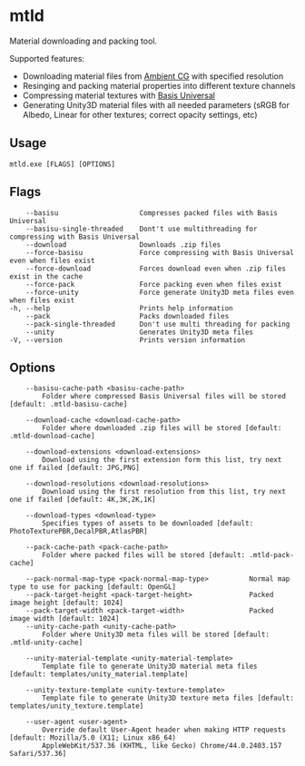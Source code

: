 # mtld
Material downloading and packing tool.

Supported features:
* Downloading material files from [Ambient CG](https://ambientcg.com/) with specified resolution
* Resinging and packing material properties into different texture channels
* Compressing material textures with [Basis Universal](https://github.com/BinomialLLC/basis_universal)
* Generating Unity3D material files with all needed parameters (sRGB for Albedo, Linear for other textures; correct opacity settings, etc)

## Usage

    mtld.exe [FLAGS] [OPTIONS]

## Flags

        --basisu                    Compresses packed files with Basis Universal
        --basisu-single-threaded    Dont't use multithreading for compressing with Basis Universal
        --download                  Downloads .zip files
        --force-basisu              Force compressing with Basis Universal even when files exist
        --force-download            Forces download even when .zip files exist in the cache
        --force-pack                Force packing even when files exist
        --force-unity               Force generate Unity3D meta files even when files exist
    -h, --help                      Prints help information
        --pack                      Packs downloaded files
        --pack-single-threaded      Don't use multi threading for packing
        --unity                     Generates Unity3D meta files
    -V, --version                   Prints version information

## Options
        --basisu-cache-path <basisu-cache-path>
            Folder where compressed Basis Universal files will be stored [default: .mtld-basisu-cache]

        --download-cache <download-cache-path>
            Folder where downloaded .zip files will be stored [default: .mtld-download-cache]

        --download-extensions <download-extensions>
            Download using the first extension form this list, try next one if failed [default: JPG,PNG]

        --download-resolutions <download-resolutions>
            Download using the first resolution from this list, try next one if failed [default: 4K,3K,2K,1K]

        --download-types <download-type>
            Specifies types of assets to be downloaded [default: PhotoTexturePBR,DecalPBR,AtlasPBR]

        --pack-cache-path <pack-cache-path>
            Folder where packed files will be stored [default: .mtld-pack-cache]

        --pack-normal-map-type <pack-normal-map-type>          Normal map type to use for packing [default: OpenGL]
        --pack-target-height <pack-target-height>              Packed image height [default: 1024]
        --pack-target-width <pack-target-width>                Packed image width [default: 1024]
        --unity-cache-path <unity-cache-path>
            Folder where Unity3D meta files will be stored [default: .mtld-unity-cache]

        --unity-material-template <unity-material-template>
            Template file to generate Unity3D material meta files [default: templates/unity_material.template]

        --unity-texture-template <unity-texture-template>
            Template file to generate Unity3D texture meta files [default: templates/unity_texture.template]

        --user-agent <user-agent>
            Override default User-Agent header when making HTTP requests [default: Mozilla/5.0 (X11; Linux x86_64)
            AppleWebKit/537.36 (KHTML, like Gecko) Chrome/44.0.2403.157 Safari/537.36]
